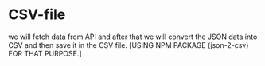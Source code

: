 # CSV-file
we will fetch data from API and after that we will convert the JSON data into CSV and then save it in the CSV file.
[USING NPM PACKAGE (json-2-csv) FOR THAT PURPOSE.]
